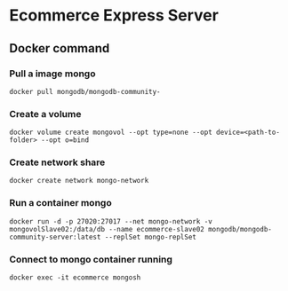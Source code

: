 # Ecommerce Express Server

## Docker command  
### Pull a image mongo  
    docker pull mongodb/mongodb-community-

### Create a volume  
    docker volume create mongovol --opt type=none --opt device=<path-to-folder> --opt o=bind
  
### Create network share  
    docker create network mongo-network
  
### Run a container mongo  
    docker run -d -p 27020:27017 --net mongo-network -v mongovolSlave02:/data/db --name ecommerce-slave02 mongodb/mongodb-community-server:latest --replSet mongo-replSet
  
### Connect to mongo container running   
    docker exec -it ecommerce mongosh
